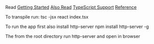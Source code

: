 Read [Getting Started](https://facebook.github.io/react/docs/getting-started.html)
[Also Read](https://gresak.io/blog/typescript-with-react-and-jsx/)
[TypeScript Support](http://blogs.msdn.com/b/typescript/archive/2015/09/16/announcing-typescript-1-6.aspx)
[Reference](https://github.com/Microsoft/TypeScript/wiki/JSX)

To transpile run:
tsc -jsx react index.tsx

To run the app first also install http-server
npm install http-server -g

The from the root directory run http-server and open in browser